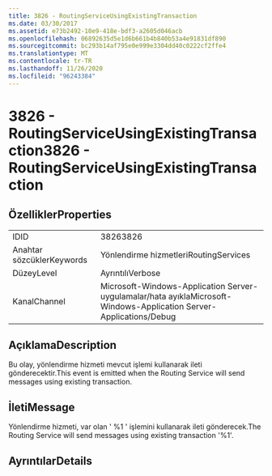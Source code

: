 ```yaml
---
title: 3826 - RoutingServiceUsingExistingTransaction
ms.date: 03/30/2017
ms.assetid: e73b2492-10e9-418e-bdf3-a2605d046acb
ms.openlocfilehash: 06892635d5e1d6b661b4b840b53a4e91831df890
ms.sourcegitcommit: bc293b14af795e0e999e3304dd40c0222cf2ffe4
ms.translationtype: MT
ms.contentlocale: tr-TR
ms.lasthandoff: 11/26/2020
ms.locfileid: "96243384"
---
```

# <a name="3826---routingserviceusingexistingtransaction"></a><span data-ttu-id="fc856-102">3826 - RoutingServiceUsingExistingTransaction</span><span class="sxs-lookup"><span data-stu-id="fc856-102">3826 - RoutingServiceUsingExistingTransaction</span></span>

## <a name="properties"></a><span data-ttu-id="fc856-103">Özellikler</span><span class="sxs-lookup"><span data-stu-id="fc856-103">Properties</span></span>  
  
|||  
|-|-|  
|<span data-ttu-id="fc856-104">ID</span><span class="sxs-lookup"><span data-stu-id="fc856-104">ID</span></span>|<span data-ttu-id="fc856-105">3826</span><span class="sxs-lookup"><span data-stu-id="fc856-105">3826</span></span>|  
|<span data-ttu-id="fc856-106">Anahtar sözcükler</span><span class="sxs-lookup"><span data-stu-id="fc856-106">Keywords</span></span>|<span data-ttu-id="fc856-107">Yönlendirme hizmetleri</span><span class="sxs-lookup"><span data-stu-id="fc856-107">RoutingServices</span></span>|  
|<span data-ttu-id="fc856-108">Düzey</span><span class="sxs-lookup"><span data-stu-id="fc856-108">Level</span></span>|<span data-ttu-id="fc856-109">Ayrıntılı</span><span class="sxs-lookup"><span data-stu-id="fc856-109">Verbose</span></span>|  
|<span data-ttu-id="fc856-110">Kanal</span><span class="sxs-lookup"><span data-stu-id="fc856-110">Channel</span></span>|<span data-ttu-id="fc856-111">Microsoft-Windows-Application Server-uygulamalar/hata ayıkla</span><span class="sxs-lookup"><span data-stu-id="fc856-111">Microsoft-Windows-Application Server-Applications/Debug</span></span>|  
  
## <a name="description"></a><span data-ttu-id="fc856-112">Açıklama</span><span class="sxs-lookup"><span data-stu-id="fc856-112">Description</span></span>  

 <span data-ttu-id="fc856-113">Bu olay, yönlendirme hizmeti mevcut işlemi kullanarak ileti gönderecektir.</span><span class="sxs-lookup"><span data-stu-id="fc856-113">This event is emitted when the Routing Service will send messages using existing transaction.</span></span>  
  
## <a name="message"></a><span data-ttu-id="fc856-114">İleti</span><span class="sxs-lookup"><span data-stu-id="fc856-114">Message</span></span>  

 <span data-ttu-id="fc856-115">Yönlendirme hizmeti, var olan ' %1 ' işlemini kullanarak ileti gönderecek.</span><span class="sxs-lookup"><span data-stu-id="fc856-115">The Routing Service will send messages using existing transaction '%1'.</span></span>  
  
## <a name="details"></a><span data-ttu-id="fc856-116">Ayrıntılar</span><span class="sxs-lookup"><span data-stu-id="fc856-116">Details</span></span>
